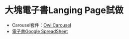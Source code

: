 # 大塊電子書Langing Page試做

- Carousel套件：[Owl Carousel](http://owlgraphic.com/owlcarousel/)
- [電子書Google SpreadSheet](https://docs.google.com/spreadsheets/d/1Hr5jIsr9Aor6GIcC6q97jFZ3_iTbhfHL1Ujc9hHbT80/edit#gid=0)
